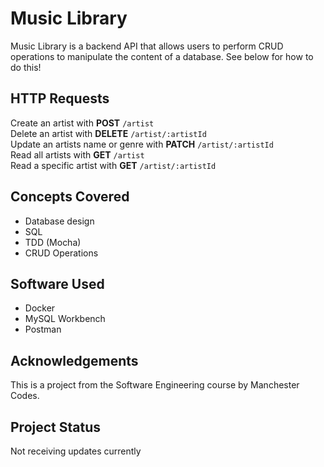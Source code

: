 # Music Library

Music Library is a backend API that allows users to perform CRUD operations to manipulate the content of a database. See below for how to do this!

## HTTP Requests

Create an artist with <strong>POST</strong> `/artist` <br>
Delete an artist with <strong>DELETE</strong> `/artist/:artistId` <br>
Update an artists name or genre with <strong>PATCH</strong> `/artist/:artistId` <br>
Read all artists with <strong>GET</strong> `/artist` <br>
Read a specific artist with <strong>GET</strong> `/artist/:artistId`

## Concepts Covered

- Database design
- SQL
- TDD (Mocha)
- CRUD Operations

## Software Used

- Docker
- MySQL Workbench
- Postman

## Acknowledgements

This is a project from the Software Engineering course by Manchester Codes.

## Project Status

Not receiving updates currently